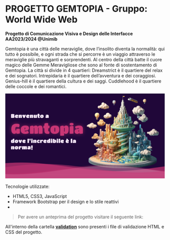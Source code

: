 # PROGETTO GEMTOPIA - Gruppo: World Wide Web
**Progetto di Comunicazione Visiva e Design delle Interfacce AA2023/2024 @Unimib**

Gemtopia è una città delle meraviglie, dove l’insolito diventa la normalità: qui tutto è possibile, e ogni strada che si percorre è un viaggio attraverso le meraviglie più stravaganti e sorprendenti.
Al centro della città batte il cuore magico delle Gemme Meravigliose che sono al fonte di sostentamento di Gemtopia.
La città si divide in 4 quartieri: Dreamstrict è il quartiere del relax e dei sognatori. Intrepidaria è il quartiere dell’avventura e dei coraggiosi. Genius-hill è il quartiere della cultura e dei saggi. Cuddlehood è il quartiere delle coccole e dei romantici.

<img src="root/img/GEMTOPIA.png" alt="Gemtopia Logo"/>

Tecnologie utilizzate:

- HTML5, CSS3, JavaScript
- Framework Bootstrap per il design e lo stile reattivi
- 

> Per avere un anteprima del progetto visitare il seguente link: 

All'interno della cartella [**validation**](https://github.com/ ) sono presenti i file di validazione HTML e CSS del progetto.
